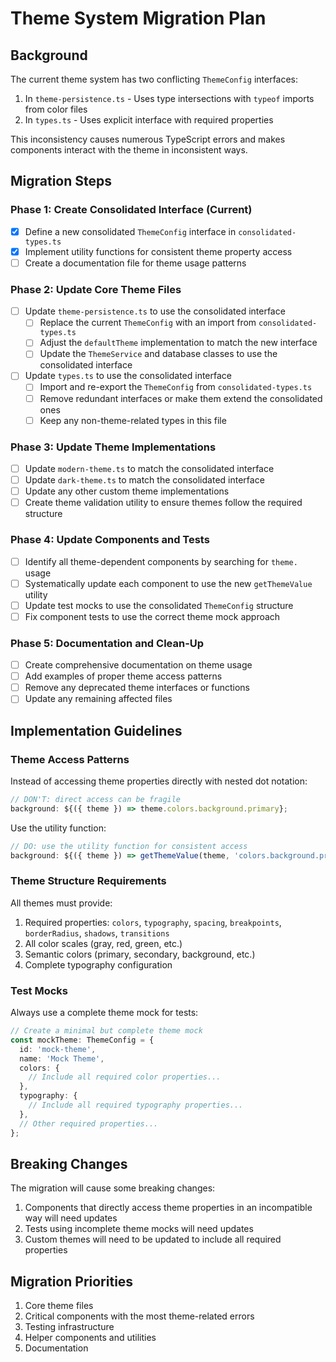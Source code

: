# Theme System Migration Plan

## Background

The current theme system has two conflicting `ThemeConfig` interfaces:

1. In `theme-persistence.ts` - Uses type intersections with `typeof` imports from color files
2. In `types.ts` - Uses explicit interface with required properties

This inconsistency causes numerous TypeScript errors and makes components interact with the theme in inconsistent ways.

## Migration Steps

### Phase 1: Create Consolidated Interface (Current)

- [x] Define a new consolidated `ThemeConfig` interface in `consolidated-types.ts`
- [x] Implement utility functions for consistent theme property access
- [ ] Create a documentation file for theme usage patterns

### Phase 2: Update Core Theme Files

- [ ] Update `theme-persistence.ts` to use the consolidated interface
  - [ ] Replace the current `ThemeConfig` with an import from `consolidated-types.ts`
  - [ ] Adjust the `defaultTheme` implementation to match the new interface
  - [ ] Update the `ThemeService` and database classes to use the consolidated interface
  
- [ ] Update `types.ts` to use the consolidated interface 
  - [ ] Import and re-export the `ThemeConfig` from `consolidated-types.ts`
  - [ ] Remove redundant interfaces or make them extend the consolidated ones
  - [ ] Keep any non-theme-related types in this file

### Phase 3: Update Theme Implementations

- [ ] Update `modern-theme.ts` to match the consolidated interface
- [ ] Update `dark-theme.ts` to match the consolidated interface
- [ ] Update any other custom theme implementations
- [ ] Create theme validation utility to ensure themes follow the required structure

### Phase 4: Update Components and Tests

- [ ] Identify all theme-dependent components by searching for `theme.` usage
- [ ] Systematically update each component to use the new `getThemeValue` utility
- [ ] Update test mocks to use the consolidated `ThemeConfig` structure
- [ ] Fix component tests to use the correct theme mock approach

### Phase 5: Documentation and Clean-Up

- [ ] Create comprehensive documentation on theme usage
- [ ] Add examples of proper theme access patterns
- [ ] Remove any deprecated theme interfaces or functions
- [ ] Update any remaining affected files

## Implementation Guidelines

### Theme Access Patterns

Instead of accessing theme properties directly with nested dot notation:

```typescript
// DON'T: direct access can be fragile
background: ${({ theme }) => theme.colors.background.primary};
```

Use the utility function:

```typescript
// DO: use the utility function for consistent access
background: ${({ theme }) => getThemeValue(theme, 'colors.background.primary', '#ffffff')};
```

### Theme Structure Requirements

All themes must provide:

1. Required properties: `colors`, `typography`, `spacing`, `breakpoints`, `borderRadius`, `shadows`, `transitions`
2. All color scales (gray, red, green, etc.)
3. Semantic colors (primary, secondary, background, etc.)
4. Complete typography configuration

### Test Mocks

Always use a complete theme mock for tests:

```typescript
// Create a minimal but complete theme mock
const mockTheme: ThemeConfig = {
  id: 'mock-theme',
  name: 'Mock Theme',
  colors: {
    // Include all required color properties...
  },
  typography: {
    // Include all required typography properties...
  },
  // Other required properties...
};
```

## Breaking Changes

The migration will cause some breaking changes:

1. Components that directly access theme properties in an incompatible way will need updates
2. Tests using incomplete theme mocks will need updates
3. Custom themes will need to be updated to include all required properties

## Migration Priorities

1. Core theme files
2. Critical components with the most theme-related errors
3. Testing infrastructure
4. Helper components and utilities
5. Documentation 